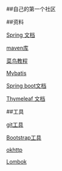 ##自己的第一个社区

##资料

[Spring 文档](https://spring.io/guides/gs/serving-web-content/)

[maven库](https://mvnrepository.com/)

[菜鸟教程](https://www.runoob.com/)

[Mybatis](http://mybatis.org/spring-boot-starter/mybatis-spring-boot-autoconfigure/)

[Spring boot文档](https://docs.spring.io/spring-boot/docs/2.0.0.RC1/reference/htmlsingle/#boot-features-embedded-database-support)

[Thymeleaf 文档](https://www.thymeleaf.org/doc/tutorials/3.0/usingthymeleaf.html#introducing-thymeleaf)

##工具

[git工具](https://git-scm.com/)

[Bootstrap工具](https://www.bootcss.com/)

[okhttp](https://square.github.io/okhttp/)

[Lombok](https://projectlombok.org/)